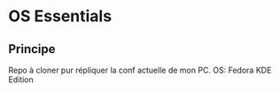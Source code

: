 # OS Essentials
## Principe
Repo à cloner pur répliquer la conf actuelle de mon PC.
OS: Fedora KDE Edition

